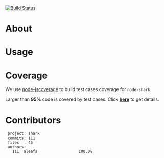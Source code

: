 [![Build Status](https://secure.travis-ci.org/aleafs/node-shark.png)](http://travis-ci.org/aleafs/node-shark)

# About #

# Usage #

# Coverage #

We use [node-jscoverage](https://github.com/visionmedia/node-jscoverage) to build test cases coverage for `node-shark`.

Larger than **95%** code is covered by test cases. Click **[here](http://aleafs.github.com/node-shark/coverage.html)** to get details.

# Contributors #
```
 project: shark
 commits: 111
 files  : 45
 authors: 
   111  aleafs                  100.0%
```

